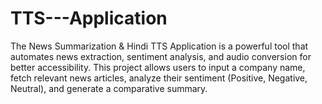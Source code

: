 # TTS---Application
The News Summarization &amp; Hindi TTS Application is a powerful tool that automates news extraction, sentiment analysis, and audio conversion for better accessibility. This project allows users to input a company name, fetch relevant news articles, analyze their sentiment (Positive, Negative, Neutral), and generate a comparative summary.
